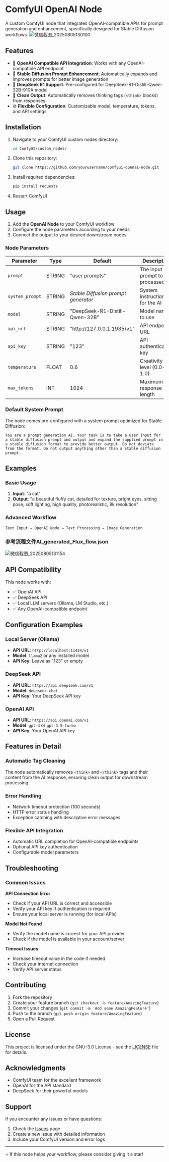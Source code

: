 # ComfyUI OpenAI Node

A custom ComfyUI node that integrates OpenAI-compatible APIs for prompt generation and enhancement, specifically designed for Stable Diffusion workflows.
![微信截图_20250805130100](https://github.com/user-attachments/assets/48f8de78-fde4-4c5f-ba73-b239c3b11432)

## Features

- 🤖 **OpenAI Compatible API Integration**: Works with any OpenAI-compatible API endpoint
- 🎨 **Stable Diffusion Prompt Enhancement**: Automatically expands and improves prompts for better image generation
- 🧠 **DeepSeek R1 Support**: Pre-configured for DeepSeek-R1-Distill-Qwen-32B-910A model
- 🧹 **Clean Output**: Automatically removes thinking tags (`<think>` blocks) from responses
- ⚙️ **Flexible Configuration**: Customizable model, temperature, tokens, and API settings

## Installation

1. Navigate to your ComfyUI custom nodes directory:
   ```bash
   cd ComfyUI/custom_nodes/
   ```

2. Clone this repository:
   ```bash
   git clone https://github.com/yourusername/comfyui-openai-node.git
   ```

3. Install required dependencies:
   ```bash
   pip install requests
   ```

4. Restart ComfyUI

## Usage

1. Add the **OpenAI Node** to your ComfyUI workflow
2. Configure the node parameters according to your needs
3. Connect the output to your desired downstream nodes

### Node Parameters

| Parameter | Type | Default | Description |
|-----------|------|---------|-------------|
| `prompt` | STRING | "user prompts" | The input prompt to be processed |
| `system_prompt` | STRING | *Stable Diffusion prompt generator* | System instructions for the AI |
| `model` | STRING | "DeepSeek-R1-Distill-Qwen-32B" | Model name to use |
| `api_url` | STRING | "http://127.0.0.1:1935/v1" | API endpoint URL |
| `api_key` | STRING | "123" | API authentication key |
| `temperature` | FLOAT | 0.6 | Creativity level (0.0-1.0) |
| `max_tokens` | INT | 1024 | Maximum response length |

### Default System Prompt

The node comes pre-configured with a system prompt optimized for Stable Diffusion:

```
You are a prompt generation AI. Your task is to take a user input for a stable diffusion prompt and output and expand the supplied prompt in a stable diffusion format to provide better output. Do not deviate from the format. Do not output anything other than a stable diffusion prompt.
```

## Examples

### Basic Usage
1. **Input**: "a cat"
2. **Output**: "a beautiful fluffy cat, detailed fur texture, bright eyes, sitting pose, soft lighting, high quality, photorealistic, 8k resolution"

### Advanced Workflow
```
Text Input → OpenAI Node → Text Processing → Image Generation
```
### 参考流程文件AI_generated_Flux_flow.json
![微信截图_20250805131154](https://github.com/user-attachments/assets/e5e4f036-388b-42d3-91af-e2496cd2e545)

## API Compatibility

This node works with:
- ✅ OpenAI API
- ✅ DeepSeek API
- ✅ Local LLM servers (Ollama, LM Studio, etc.)
- ✅ Any OpenAI-compatible endpoint

## Configuration Examples

### Local Server (Ollama)
- **API URL**: `http://localhost:11434/v1`
- **Model**: `llama2` or any installed model
- **API Key**: Leave as "123" or empty

### DeepSeek API
- **API URL**: `https://api.deepseek.com/v1`
- **Model**: `deepseek-chat`
- **API Key**: Your DeepSeek API key

### OpenAI API
- **API URL**: `https://api.openai.com/v1`
- **Model**: `gpt-4` or `gpt-3.5-turbo`
- **API Key**: Your OpenAI API key

## Features in Detail

### Automatic Tag Cleaning
The node automatically removes `<think>` and `</think>` tags and their content from the AI response, ensuring clean output for downstream processing.

### Error Handling
- Network timeout protection (100 seconds)
- HTTP error status handling
- Exception catching with descriptive error messages

### Flexible API Integration
- Automatic URL completion for OpenAI-compatible endpoints
- Optional API key authentication
- Configurable model parameters

## Troubleshooting

### Common Issues

**API Connection Error**
- Check if your API URL is correct and accessible
- Verify your API key if authentication is required
- Ensure your local server is running (for local APIs)

**Model Not Found**
- Verify the model name is correct for your API provider
- Check if the model is available in your account/server

**Timeout Issues**
- Increase timeout value in the code if needed
- Check your internet connection
- Verify API server status

## Contributing

1. Fork the repository
2. Create your feature branch (`git checkout -b feature/AmazingFeature`)
3. Commit your changes (`git commit -m 'Add some AmazingFeature'`)
4. Push to the branch (`git push origin feature/AmazingFeature`)
5. Open a Pull Request

## License

This project is licensed under the GNU-3.0 License - see the [LICENSE](LICENSE) file for details.

## Acknowledgments

- ComfyUI team for the excellent framework
- OpenAI for the API standard
- DeepSeek for their powerful models

## Support

If you encounter any issues or have questions:
1. Check the [Issues](https://github.com/yourusername/comfyui-openai-node/issues) page
2. Create a new issue with detailed information
3. Include your ComfyUI version and error logs

---

⭐ If this node helps your workflow, please consider giving it a star!
